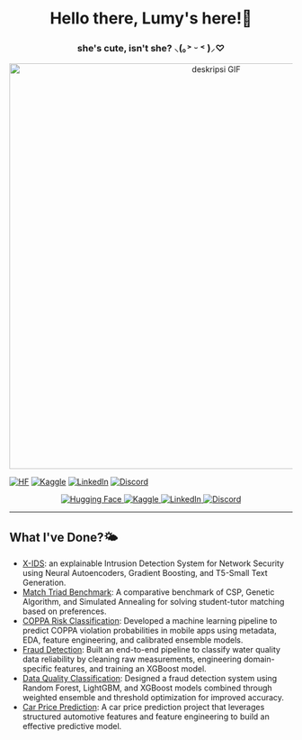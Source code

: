 <div align="center">

  **<h1>Hello there, Lumy's here!🐾</h1>**
  <!--
  -->
  **<h3>she's cute, isn't she? ⸜(｡˃ ᵕ ˂ )⸝♡</h3>**
  
<p align="center">
  <img src="https://media1.tenor.com/m/EwR2zNQLpbQAAAAd/umm.gif" width="720" alt="deskripsi GIF">
</p>

</div>

<!-- logo-only + for-the-badge (ikon besar, tanpa teks) -->
[![HF](https://img.shields.io/badge/-?logo=huggingface&logoColor=000&color=ffcc4d&style=for-the-badge&label=)](https://huggingface.co/<username>)
[![Kaggle](https://img.shields.io/badge/-?logo=kaggle&logoColor=fff&color=20BEFF&style=for-the-badge&label=)](https://kaggle.com/<username>)
[![LinkedIn](https://img.shields.io/badge/-?logo=linkedin&logoColor=fff&color=0A66C2&style=for-the-badge&label=)](https://www.linkedin.com/in/<handle>/)
[![Discord](https://img.shields.io/badge/-?logo=discord&logoColor=fff&color=5865F2&style=for-the-badge&label=)](https://discord.gg/<kode-invite>)

<p align="center">
  <a href="https://huggingface.co/<username>">
    <img src="https://img.shields.io/badge/HuggingFace-ffcc4d?logo=huggingface&logoColor=black" alt="Hugging Face">
  </a>
  <a href="https://kaggle.com/<username>">
    <img src="https://img.shields.io/badge/Kaggle-20BEFF?logo=kaggle&logoColor=white" alt="Kaggle">
  </a>
  <a href="https://www.linkedin.com/in/<handle>/">
    <img src="https://img.shields.io/badge/LinkedIn-0A66C2?logo=linkedin&logoColor=white" alt="LinkedIn">
  </a>
  <a href="https://discord.gg/<kode-invite>">
    <img src="https://img.shields.io/badge/Discord-5865F2?logo=discord&logoColor=white" alt="Discord">
  </a>
</p>


---

## What I've Done?🌤️

- [X-IDS](https://github.com/luminolous/xids-pipeline): an explainable Intrusion Detection System for Network Security using Neural Autoencoders, Gradient Boosting, and T5-Small Text Generation.
- [Match Triad Benchmark](https://github.com/luminolous/match-triad-benchmark): A comparative benchmark of CSP, Genetic Algorithm, and Simulated Annealing for solving student-tutor matching based on preferences.
- [COPPA Risk Classification](https://github.com/luminolous/coppaRisk-classificationModel): Developed a machine learning pipeline to predict COPPA violation probabilities in mobile apps using metadata, EDA, feature engineering, and calibrated ensemble models.
- [Fraud Detection](https://github.com/luminolous/FraudDetection-GDGoC): Built an end-to-end pipeline to classify water quality data reliability by cleaning raw measurements, engineering domain-specific features, and training an XGBoost model.
- [Data Quality Classification](https://github.com/luminolous/data-quality-classification): Designed a fraud detection system using Random Forest, LightGBM, and XGBoost models combined through weighted ensemble and threshold optimization for improved accuracy.
- [Car Price Prediction](https://github.com/luminolous/car-price-prediction): A car price prediction project that leverages structured automotive features and feature engineering to build an effective predictive model.
<!--
-->

